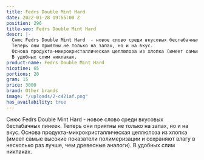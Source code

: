 ```yaml
---
title: Fedrs Double Mint Hard
date: 2022-01-28 19:55:00 Z
position: 296
title-seo: Fedrs Double Mint Hard
descr: |-
  Снюс Fedrs Double Mint Hard  - новое слово среди вкусовых бестабачных линеек.
  Теперь они приятны не только на запах, но и на вкус.
  Основа продукта-микрокристаллическая целлюлоза из хлопка (имеет самые высокие показатели полимеризации и сохраняют влагу в несколько раз лучше, чем древесные аналоги).
  В удобных слим никпаках.
product-name: Fedrs Double Mint Hard
nicotine: 65
portions: 20
gram: 15
price: 3000
brand: Other brands
image: "/uploads/2-c421af.png"
has_availability: true
---
```


Снюс Fedrs Double Mint Hard  - новое слово среди вкусовых бестабачных линеек.
Теперь они приятны не только на запах, но и на вкус.
Основа продукта-микрокристаллическая целлюлоза из хлопка (имеет самые высокие показатели полимеризации и сохраняют влагу в несколько раз лучше, чем древесные аналоги).
В удобных слим никпаках.